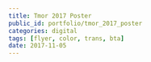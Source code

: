 ```yaml
---
title: Tmor 2017 Poster
public_id: portfolio/tmor_2017_poster
categories: digital
tags: [flyer, color, trans, bta]
date: 2017-11-05
---
```

